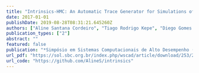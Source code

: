 ```yaml
---
title: "Intrinsics-HMC: An Automatic Trace Generator for Simulations of Processing-In-Memory Instructions"
date: 2017-01-01
publishDate: 2019-08-28T08:31:21.645260Z
authors: ["Aline Santana Cordeiro", "Tiago Rodrigo Kepe", "Diego Gomes Tomé", "Eduardo Cunha de Almeida", "Marco Antonio Zanata Alves"]
publication_types: ["2"]
abstract: ""
featured: false
publication: "*Simpósio em Sistemas Computacionais de Alto Desempenho (WSCAD)*"
url_pdf: "https://sol.sbc.org.br/index.php/wscad/article/download/253/240"
url_code: "https://github.com/AlineS/intrinsics"
---
```


